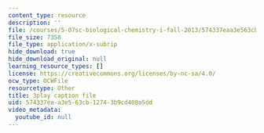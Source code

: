 ```yaml
---
content_type: resource
description: ''
file: /courses/5-07sc-biological-chemistry-i-fall-2013/574337eaa3e563cb12743b9cd408a5dd_nctbjbX6E.srt
file_size: 7358
file_type: application/x-subrip
hide_download: true
hide_download_original: null
learning_resource_types: []
license: https://creativecommons.org/licenses/by-nc-sa/4.0/
ocw_type: OCWFile
resourcetype: Other
title: 3play caption file
uid: 574337ea-a3e5-63cb-1274-3b9cd408a5dd
video_metadata:
  youtube_id: null
---
```

